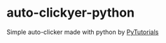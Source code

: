 # auto-clickyer-python
Simple auto-clicker made with python by [PyTutorials](https://www.youtube.com/watch?v=eamTeszpeZ4)
